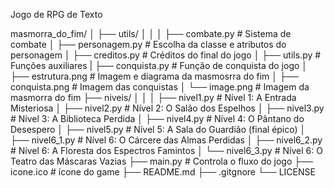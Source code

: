 Jogo de RPG de Texto

masmorra_do_fim/
│
├── utils/
│	│
│	├── combate.py		            # Sistema de combate
│	├── personagem.py               # Escolha da classe e atributos do personagem
│	├── creditos.py	                # Créditos do final do jogo
│	├── utils.py                    # Funções auxiliares
|   ├── conquista.py				# Função de conquista do jogo
│	├── estrutura.png				# Imagem e diagrama da masmosrra do fim
│	├── conquista.png				# Imagem das conquistas
│	└──	image.png		            # Imagem da masmorra do fim
├── niveis/
│	│
│	├── nivel1.py                # Nível 1: A Entrada Misteriosa
│	├── nivel2.py                # Nível 2: O Salão dos Espelhos
│	├── nivel3.py                # Nível 3: A Biblioteca Perdida
│	├── nivel4.py                # Nível 4: O Pântano do Desespero
│	├── nivel5.py                # Nível 5: A Sala do Guardião (final épico)
│	├── nivel6_1.py              # Nível 6: O Cárcere das Almas Perdidas
│	├── nivel6_2.py              # Nível 6: A Floresta dos Espectros Famintos
│	└── nivel6_3.py			     # Nível 6: O Teatro das Máscaras Vazias
├── main.py                  # Controla o fluxo do jogo
├── icone.ico			     # ícone do game
├── README.md
├── .gitgnore
└── LICENSE